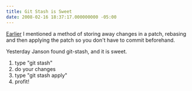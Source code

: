 ```yaml
---
title: Git Stash is Sweet
date: 2008-02-16 18:37:17.000000000 -05:00
---
```

[Earlier](/2008/2/using-git) I mentioned a method of storing away changes in a patch, rebasing and then applying the patch so you don't have to commit beforehand.

Yesterday Janson found git-stash, and it is sweet.

1. type "git stash"
1. do your changes
1. type "git stash apply"
1. profit!
